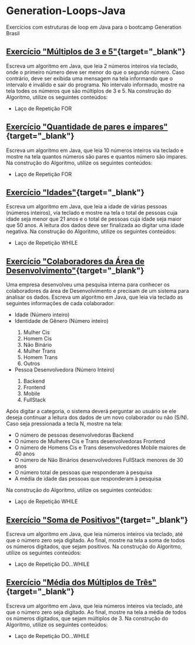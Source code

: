 # Generation-Loops-Java
Exercícios com estruturas de loop em Java para o bootcamp Generation Brasil 

## [Exercício "Múltiplos de 3 e 5"](https://github.com/BrenoMnz/Generation-Loops-Java/blob/main/LoopsJava/src/LoopsJava/MultiplosDeTresECinco.java){target="_blank"}
Escreva um algoritmo em Java, que leia 2 números inteiros via teclado, onde o primeiro número deve ser menor do que o segundo número. Caso contrário, deve ser exibida uma mensagem na tela informando que o intervalo é inválido e sair do programa. 
No intervalo informado, mostre na tela todes os números que são múltiplos de 3 e 5.
Na construção do Algoritmo, utilize os seguintes conteúdos:
<ul>
  <li>Laço de Repetição FOR</li>
</ul>

## [Exercício "Quantidade de pares e ímpares"](https://github.com/BrenoMnz/Generation-Loops-Java/blob/main/LoopsJava/src/LoopsJava/QtdParEImpar.java){target="_blank"}
Escreva um algoritmo em Java, que leia 10 números inteiros via teclado e mostre na tela quantos números são pares e quantos número são ímpares.
Na construção do Algoritmo, utilize os seguintes conteúdos:
<ul>
  <li>Laço de Repetição FOR</li>
</ul>

## [Exercício "Idades"](https://github.com/BrenoMnz/Generation-Loops-Java/blob/main/LoopsJava/src/LoopsJava/Idades.java){target="_blank"}
Escreva um algoritmo em Java, que leia a idade de várias pessoas (números inteiros), via teclado e mostre na tela o total de pessoas cuja idade seja menor que 21 anos e o total de pessoas cuja idade seja maior que 50 anos. A leitura dos dados deve ser finalizada ao digitar uma idade negativa.
Na construção do Algoritmo, utilize os seguintes conteúdos:
<ul>
  <li>Laço de Repetição WHILE</li>
</ul>

## [Exercício "Colaboradores da Área de Desenvolvimento"](https://github.com/BrenoMnz/Generation-Loops-Java/blob/main/LoopsJava/src/LoopsJava/ColaboradoresDesenvolvimento.java){target="_blank"}
Uma empresa desenvolveu uma pesquisa interna para conhecer os colaboradores da área de Desenvolvimento e precisam de um sistema para analisar os dados. Escreva um algoritmo em Java, que leia via teclado as seguintes informações de cada colaborador:
<ul>
  <li>Idade (Número inteiro)</li>
  <li>Identidade de Gênero (Número inteiro)</li>
  <ol type="1">
    <li>Mulher Cis</li>
    <li>Homem Cis</li>
    <li>Não Binário</li>
    <li>Mulher Trans</li>
    <li>Homem Trans</li>
    <li>Outros</li>
  </ol>
  <li>Pessoa Desenvolvedora (Número Inteiro)</li>
  <ol type="1">
    <li>Backend</li>
    <li>Frontend</li>
    <li>Mobile</li>
    <li>FullStack</li>
  </ol>
</ul>

Após digitar a categoria, o sistema deverá perguntar ao usuário se ele deseja continuar a leitura dos dados de um novo colaborador ou não (S/N). Caso seja pressionada a tecla N, mostre na tela:
<ul>
  <li>O número de pessoas desenvolvedoras Backend</li>
  <li>O número de Mulheres Cis e Trans desenvolvedoras Frontend</li>
  <li>O número de Homens Cis e Trans desenvolvedores Mobile maiores de 40 anos</li>
  <li>O número de Não Binários desenvolvedores FullStack menores de 30 anos</li>
  <li>O número total de pessoas que responderam à pesquisa</li>
  <li>A média de idade das pessoas que responderam à pesquisa</li>
</ul>
Na construção do Algoritmo, utilize os seguintes conteúdos:
<ul>
  <li>Laço de Repetição WHILE</li>
</ul>

## [Exercício "Soma de Positivos"](https://github.com/BrenoMnz/Generation-Loops-Java/blob/main/LoopsJava/src/LoopsJava/SomaDePositivos.java){target="_blank"}
Escreva um algoritmo em Java, que leia números inteiros via teclado, até que o número zero seja digitado. Ao final, mostre na tela a soma de todos os números digitados, que sejam positivos.
Na construção do Algoritmo, utilize os seguintes conteúdos:
<ul>
  <li>Laço de Repetição DO...WHILE</li>
</ul>

## [Exercício "Média dos Múltiplos de Três"](https://github.com/BrenoMnz/Generation-Loops-Java/blob/main/LoopsJava/src/LoopsJava/MediaMultiplosDeTres.java){target="_blank"}
Escreva um algoritmo em Java, que leia números inteiros via teclado, até que o número zero seja digitado. Ao final, mostre na tela a média de todos os números digitados, que sejam múltiplos de 3.
Na construção do Algoritmo, utilize os seguintes conteúdos:
<ul>
  <li>Laço de Repetição DO...WHILE</li>
</ul>
